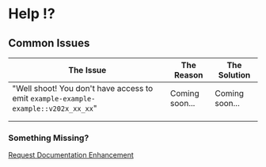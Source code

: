 # Help ⁉️

## Common Issues

| The Issue  | The Reason  | The Solution |
|--------|-----------|----------|
| "Well shoot! You don't have access to emit `example-example-example::v202x_xx_xx`"       |     Coming soon...      |    Coming soon...     |
|        |           |          |
|        |           |          |

### Something Missing?

<div class="grid-buttons">
    <a class="btn" href="https://forms.gle/2ZMtwUxg1egV8sHT8">Request Documentation Enhancement</a>
</div>